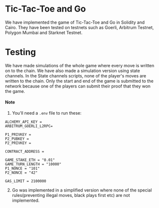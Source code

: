# Tic-Tac-Toe and Go
We have implemented the game of Tic-Tac-Toe and Go in Solidity and Cairo. They have been tested on testnets such as Goerli, Arbitrum Testnet, Polygon Mumbai and Starknet Testnet.

# Testing
We have made simulations of the whole game where every move is written on to the chain. 
We have also made a simulation version using state channels. In the State channels scripts, none of the player's moves are written to the chain. Only the start and end of the game is submitted to the network because one of the players can submit their proof that they won the game. 

#### Note
1. You'll need a `.env` file to run these:
```
ALCHEMY_API_KEY = 
ARBITRUM_GOERLI_L2RPC=

P1_PRIVKEY = 
P2_PUBKEY = 
P2_PRIVKEY = 

CONTRACT_ADDRESS = 

GAME_STAKE_ETH = "0.01"
GAME_TURN_LENGTH = "10000"
P1_NONCE = "101"
P2_NONCE = "42"

GAS_LIMIT = 2100000
```

2. Go was implemented in a simplified version where none of the special rules(preventing illegal moves, black plays first etc) are not implemented. 
